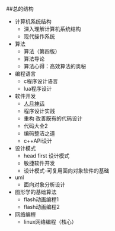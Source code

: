 ##总的结构
- 计算机系统结构
	- 深入理解计算机系统结构
	- 现代操作系统
- 算法
	- 算法（第四版）
	- 算法导论
	- 算法心得：高效算法的奥秘
- 编程语言
	- c程序设计语言
	- lua程序设计
- 软件开发
	- [人月神话](https://github.com/Nick19861111/moon "人月神话")
	- 程序设计实践
	- 重构 改善既有的代码设计
	- 代码大全2
	- 编码整洁之道
	- c++APi设计
- 设计模式
	- head first 设计模式
	- 敏捷软件开发
	- 设计模式-可复用面向对象软件的基础
- uml
	- 面向对象分析设计
- 图形学的基础算法
	- flash动画编程1
	- flash动画编程2
- 网络编程
	- linux网络编程（核心）

